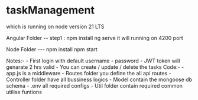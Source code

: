 # taskManagement

which is running on node version 21 LTS


Angular Folder -- 
      step1 : 
          npm install
          ng serve
          it will running on 4200 port

Node Folder ---
        npm install
        npm start

  Notes:-
      - First login with default username - password 
      - JWT token will genarate 2 hrs valid
      - You can create / update / delete the tasks
 Code:-
       - app.js is a middleware
       - Routes folder you define the all api routes
       - Controller folder have all bussiness logics
       - Model contain the mongoose db schema
       - .env all required configs
       - Util folder contain required common utilise funtions
